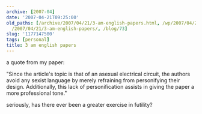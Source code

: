 ```yaml
---
archive: [2007-04]
date: '2007-04-21T09:25:00'
old_paths: [/archive/2007/04/21/3-am-english-papers.html, /wp/2007/04/21/3-am-english-papers/,
  /2007/04/21/3-am-english-papers/, /blog/73]
slug: '1177147500'
tags: [personal]
title: 3 am english papers
---
```


a quote from my paper:

"Since the article's topic is that of an asexual electrical circuit, the
authors avoid any sexist language by merely refraining from personifying
their design. Additionally, this lack of personification assists in giving
the paper a more professional tone."

seriously, has there ever been a greater exercise in futility?

